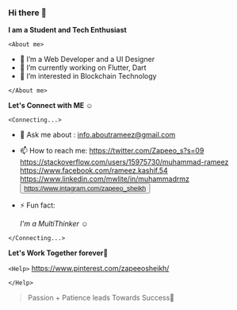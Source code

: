### Hi there 👋


**I am a Student and Tech Enthusiast**

```<About me>```

- 🔭 I’m a Web Developer and a UI Designer
- 🌱 I’m currently working on Flutter, Dart
- 👯 I’m interested in Blockchain Technology
  
 ```</About me>```

**Let's Connect with ME ☺️**

```<Connecting...>```

- 💬 Ask me about :
        info.aboutrameez@gmail.com 
- 📫 How to reach me:
 https://twitter.com/Zapeeo_s?s=09
https://stackoverflow.com/users/15975730/muhammad-rameez
https://www.facebook.com/rameez.kashif.54
https://www.linkedin.com/mwlite/in/muhammadrmz
<button> https://www.intagram.com/zapeeo_sheikh </button>


- ⚡ Fun fact: 

    *I'm a MultiThinker* ☺️
     
```</Connecting...>```

**Let's Work Together forever🥰**

```<Help>```
https://www.pinterest.com/zapeeosheikh/

```</Help>```
> Passion + Patience leads Towards Success🎯

